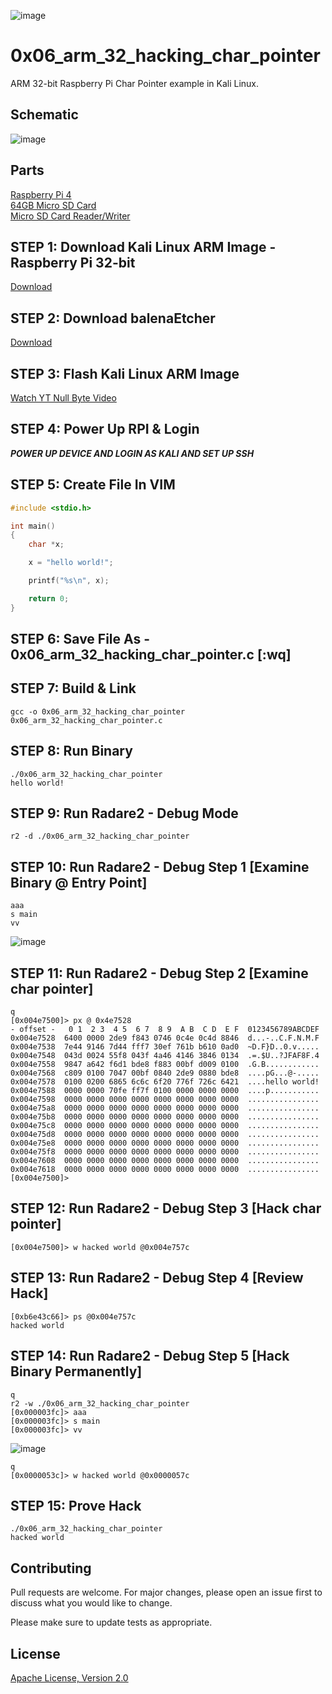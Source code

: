 ![image](https://github.com/mytechnotalent/0x06_arm_32_hacking_char_pointer/blob/main/RPI32AAHCP.png)

# 0x06_arm_32_hacking_char_pointer
ARM 32-bit Raspberry Pi Char Pointer example in Kali Linux.

## Schematic
![image](https://github.com/mytechnotalent/0x06_arm_32_hacking_char_pointer/blob/main/schematic.png?raw=true)

## Parts
[Raspberry Pi 4](https://www.adafruit.com/product/4292)<br>
[64GB Micro SD Card](https://www.amazon.com/SDSDQUA-064G-A11-Professional-MicroSDXC-formatted-recording/dp/106171327X)<br>
[Micro SD Card Reader/Writer](https://www.amazon.com/uni-Adapter-Supports-Compatible-MacBook/dp/B081VHSB2V)

## STEP 1: Download Kali Linux ARM Image - Raspberry Pi 32-bit
[Download](https://images.kali.org/arm-images/kali-linux-2020.3a-rpi3-nexmon.img.xz)

## STEP 2: Download balenaEtcher
[Download](https://www.balena.io/etcher)

## STEP 3: Flash Kali Linux ARM Image
[Watch YT Null Byte Video](https://www.youtube.com/watch?v=Jquf9BDm4iU&t=493s)

## STEP 4: Power Up RPI & Login
***POWER UP DEVICE AND LOGIN AS KALI AND SET UP SSH***

## STEP 5: Create File In VIM
```c
#include <stdio.h>

int main()
{
    char *x;

    x = "hello world!";

    printf("%s\n", x);

    return 0;
}
```

## STEP 6: Save File As - 0x06_arm_32_hacking_char_pointer.c [:wq]

## STEP 7: Build & Link
```
gcc -o 0x06_arm_32_hacking_char_pointer 0x06_arm_32_hacking_char_pointer.c
```

## STEP 8: Run Binary
```
./0x06_arm_32_hacking_char_pointer
hello world!
```

## STEP 9: Run Radare2 - Debug Mode
```
r2 -d ./0x06_arm_32_hacking_char_pointer
```

## STEP 10: Run Radare2 - Debug Step 1 [Examine Binary @ Entry Point]
```
aaa
s main
vv
```
![image](https://github.com/mytechnotalent/0x06_arm_32_hacking_char_pointer/blob/main/1.png?raw=true)

## STEP 11: Run Radare2 - Debug Step 2 [Examine char pointer]
```
q
[0x004e7500]> px @ 0x4e7528
- offset -   0 1  2 3  4 5  6 7  8 9  A B  C D  E F  0123456789ABCDEF
0x004e7528  6400 0000 2de9 f843 0746 0c4e 0c4d 8846  d...-..C.F.N.M.F
0x004e7538  7e44 9146 7d44 fff7 30ef 761b b610 0ad0  ~D.F}D..0.v.....
0x004e7548  043d 0024 55f8 043f 4a46 4146 3846 0134  .=.$U..?JFAF8F.4
0x004e7558  9847 a642 f6d1 bde8 f883 00bf d009 0100  .G.B............
0x004e7568  c809 0100 7047 00bf 0840 2de9 0880 bde8  ....pG...@-.....
0x004e7578  0100 0200 6865 6c6c 6f20 776f 726c 6421  ....hello world!
0x004e7588  0000 0000 70fe ff7f 0100 0000 0000 0000  ....p...........
0x004e7598  0000 0000 0000 0000 0000 0000 0000 0000  ................
0x004e75a8  0000 0000 0000 0000 0000 0000 0000 0000  ................
0x004e75b8  0000 0000 0000 0000 0000 0000 0000 0000  ................
0x004e75c8  0000 0000 0000 0000 0000 0000 0000 0000  ................
0x004e75d8  0000 0000 0000 0000 0000 0000 0000 0000  ................
0x004e75e8  0000 0000 0000 0000 0000 0000 0000 0000  ................
0x004e75f8  0000 0000 0000 0000 0000 0000 0000 0000  ................
0x004e7608  0000 0000 0000 0000 0000 0000 0000 0000  ................
0x004e7618  0000 0000 0000 0000 0000 0000 0000 0000  ................
[0x004e7500]>
```

## STEP 12: Run Radare2 - Debug Step 3 [Hack char pointer]
```
[0x004e7500]> w hacked world @0x004e757c
```

## STEP 13: Run Radare2 - Debug Step 4 [Review Hack]
```
[0xb6e43c66]> ps @0x004e757c
hacked world
```

## STEP 14: Run Radare2 - Debug Step 5 [Hack Binary Permanently]
```
q
r2 -w ./0x06_arm_32_hacking_char_pointer
[0x000003fc]> aaa
[0x000003fc]> s main
[0x000003fc]> vv
```
![image](https://github.com/mytechnotalent/0x06_arm_32_hacking_char_pointer/blob/main/2.png?raw=true)
```
q
[0x0000053c]> w hacked world @0x0000057c
```

## STEP 15: Prove Hack
```
./0x06_arm_32_hacking_char_pointer
hacked world
```

## Contributing
Pull requests are welcome. For major changes, please open an issue first to discuss what you would like to change.

Please make sure to update tests as appropriate.

## License
[Apache License, Version 2.0](https://www.apache.org/licenses/LICENSE-2.0)
